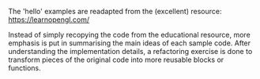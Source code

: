 The 'hello' examples are readapted from the (excellent) resource:
https://learnopengl.com/

Instead of simply recopying the code from the educational resource, more
emphasis is put in summarising the main ideas of each sample code. After
understanding the implementation details, a refactoring exercise is done to
transform pieces of the original code into more reusable blocks or functions.
